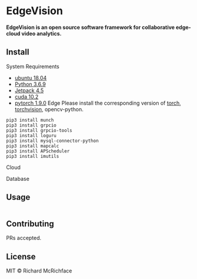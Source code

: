 # EdgeVision

**EdgeVision is an open source software framework for collaborative edge-cloud video analytics.**

## Install
System Requirements
* [ubuntu 18.04](http://releases.ubuntu.com/18.04/)
* [Python 3.6.9](https://www.python.org/downloads/release/python-369/)
* [Jetpack 4.5](https://developer.nvidia.com/jetpack-sdk-45-archive)
* [cuda 10.2](https://developer.nvidia.com/cuda-toolkit)
* [pytorch 1.9.0](https://pytorch.org/)
Edge
Please install the corresponding version of [torch, torchvision](https://forums.developer.nvidia.com/t/pytorch-for-jetson/72048), opencv-python.

```
pip3 install munch
pip3 install grpcio
pip3 install grpcio-tools
pip3 install loguru
pip3 install mysql-connector-python
pip3 install mapcalc
pip3 install APScheduler
pip3 install imutils
```
Cloud

Database

## Usage

```
```

## Contributing

PRs accepted.

## License

MIT © Richard McRichface
